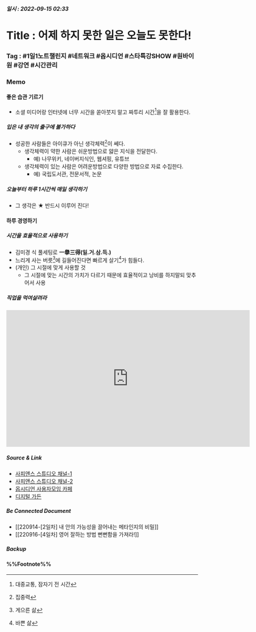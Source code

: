 ##### 일시 : 2022-09-15 02:33

# Title : 어제 하지 못한 일은 오늘도 못한다!

### **Tag** : #1일1노트챌린지 #네트워크 #옵시디언 #스타특강SHOW #원바이원 #강연 #시간관리

### Memo

#### 좋은 습관 기르기
- 소셜 미디어랑 인터넷에 너무 시간을 쏟아붓지 말고 짜투리 시간[^1]을 잘 활용한다.

##### 입은 내 생각의 출구에 불가하다
- 성공한 사람들은 아이큐가 아닌 생각체력[^2]이 쎄다.
	- 생각체력이 약한 사람은 쉬운방법으로 얋은 지식을 전달한다.
		- 예) 나무위키, 네이버지식인, 웹셔핑, 유튜브
	- 생각체력이 있는 사람은 어려운방법으로 다양한 방법으로 자료 수집한다.
		- 예) 국립도서관, 전문서적, 논문

##### 오늘부터 하루 1시간씩 매일 생각하기
- 그 생각은 ★ 반드시 이루어 진다!

#### 하루 경영하기

##### 시간을 효율적으로 사용하기
- 김미경 식 풀세팅로 **一擧三得(일.거.삼.득.)**
- 느리게 사는 버릇[^3]에 길들어진다면 빠르게 살기[^4]가 힘들다.
- (개인) 그 시절에 맞게 사용할 것
	- 그 시절에 맞는 시간의 가치가 다르기 때문에 효율적이고 낭비를 하지말되 맞추어서 사용

##### 직업을 먹여살려라
<iframe width="640" height="360" src="https://www.youtube.com/embed/-lvLY22W594" title="[풀버전] 어제 하지 못한 일은 오늘도 못한다! 하루 한 시간, '이 습관'이 성공을 결정짓습니다. | #스타특강쇼 #사피엔스 | CJ ENM 121107 방송" frameborder="0" allow="accelerometer; autoplay; clipboard-write; encrypted-media; gyroscope; picture-in-picture" allowfullscreen></iframe>

##### Source & Link
-  [사피앤스 스튜디오 채널-1](https://youtu.be/-lvLY22W594)
-  [사피앤스 스튜디오 채널-2](https://youtu.be/cVWZQT7CcTc)
-  [옵시디언 사용자모임 카페](https://cafe.naver.com/obsidianary/1686)
-  [디지털 가든](https://chunghasull.netlify.app/220915-3일차-어제-하지-못한-일은-오늘도-못한다)

##### Be Connected Document
- [[220914-[2일차] 내 안의 가능성을 끌어내는 메타인지의 비밀]]
- [[220916-[4일차] 영어 잘하는 방법 뻔뻔함을 가져라!]]

##### Backup


#### %%Footnote%%

[^1]: 대중교통, 잠자기 전 시간
[^2]: 집중력
[^3]: 게으른 삶
[^4]: 바쁜 삶